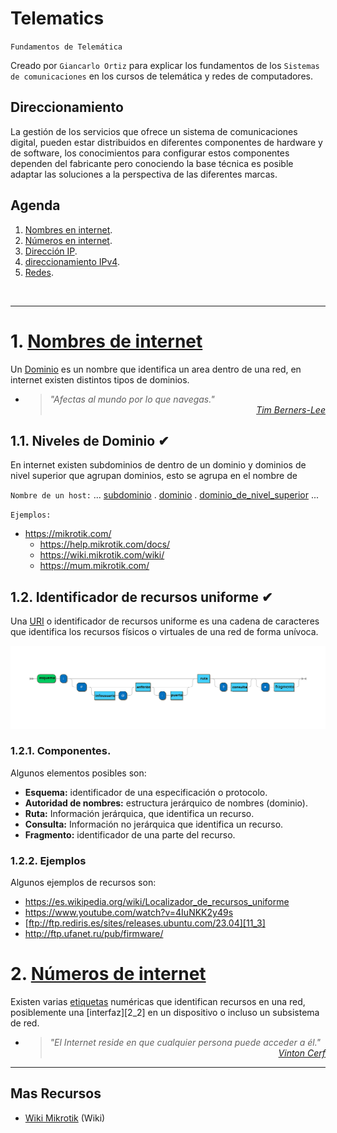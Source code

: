 # Telematics
<p><code>Fundamentos de Telemática</code></p>
<p>Creado por <code>Giancarlo Ortiz</code> para explicar los fundamentos de los <code>Sistemas de comunicaciones</code> en los cursos de telemática y redes de computadores.</p>

## Direccionamiento
La gestión de los servicios que ofrece un sistema de comunicaciones digital, pueden estar distribuidos en diferentes componentes de hardware y de software, los conocimientos para configurar estos componentes dependen del fabricante pero conociendo la base técnica es posible adaptar las soluciones a la perspectiva de las diferentes marcas. 

## Agenda
1. [Nombres en internet](#2-sistema-descentralizados).
1. [Números en internet](#2-sistema-descentralizados).
1. [Dirección IP](#1-sistemas-centralizados).
1. [direccionamiento IPv4](#3-seguridad).
1. [Redes](#3-redes).

<br>

---
# 1. [Nombres de internet](#agenda)
Un [Dominio][1] es un nombre que identifica un area dentro de una red, en internet existen distintos tipos de dominios.

[1]:https://es.wikipedia.org/wiki/Dominio_de_internet

* ><i>"Afectas al mundo por lo que navegas."</i><br>
<cite style="display:block; text-align: right">[Tim Berners-Lee](https://es.wikipedia.org/wiki/Tim_Berners-Lee)</cite>


## 1.1. Niveles de Dominio ✔
En internet existen subdominios de dentro de un dominio y dominios de nivel superior que agrupan dominios, esto se agrupa en el nombre de 

<code>Nombre de un host:</code>
... [subdominio][11_1] . [dominio][1] . [dominio_de_nivel_superior][11_2] ...

<code>Ejemplos:</code>
* https://mikrotik.com/
    * https://help.mikrotik.com/docs/
    * https://wiki.mikrotik.com/wiki/
    * https://mum.mikrotik.com/

[11_1]:https://es.wikipedia.org/wiki/Subdominio
[11_2]:https://es.wikipedia.org/wiki/Dominio_de_nivel_superior


## 1.2. Identificador de recursos uniforme ✔
Una [URI][12_1] o identificador de recursos uniforme es una cadena de caracteres que identifica los recursos físicos o virtuales de una red de forma unívoca.

![Componentes uri](../img/uri_.svg)

[12_1]:https://es.wikipedia.org/wiki/Identificador_de_recursos_uniforme


### 1.2.1. Componentes.
Algunos elementos posibles son:
* __Esquema:__ identificador de una especificación o protocolo.
* __Autoridad de nombres:__ estructura jerárquico de nombres (dominio).
* __Ruta:__ Información jerárquica, que identifica un recurso.
* __Consulta:__ Información no jerárquica que identifica un recurso.
* __Fragmento:__ identificador de una parte del recurso.


### 1.2.2. Ejemplos
Algunos ejemplos de recursos son:
* https://es.wikipedia.org/wiki/Localizador_de_recursos_uniforme
* https://www.youtube.com/watch?v=4IuNKK2y49s
* [ftp://ftp.rediris.es/sites/releases.ubuntu.com/23.04][11_3]
* http://ftp.ufanet.ru/pub/firmware/

[11_3]:ftp://ftp.rediris.es/sites/releases.ubuntu.com/23.04


# 2. [Números de internet](#agenda)
Existen varias [etiquetas][2_1] numéricas que identifican recursos en una red, posiblemente una [interfaz][2_2] en un dispositivo o incluso un subsistema de red.


[2_1]:https://es.wikipedia.org/wiki/Encaminamiento

* ><i>"El Internet reside en que cualquier persona puede acceder a él."</i><br>
<cite style="display:block; text-align: right">[Vinton Cerf](https://es.wikipedia.org/wiki/Vinton_Cerf)</cite>





---
## Mas Recursos
- [Wiki Mikrotik](https://wiki.mikrotik.com/wiki/Main_Page) (Wiki)
